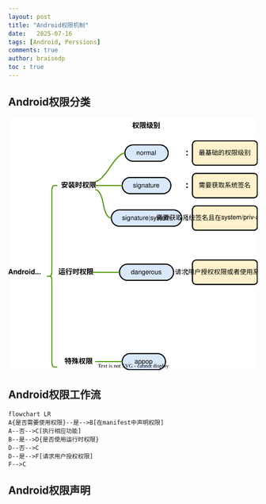 ```yaml
---
layout: post
title: "Android权限机制"
date:   2025-07-16
tags: [Android, Perssions]
comments: true
author: braisedp
toc : true
---
```


## Android权限分类

![permission level](../images/2025-7-16-android_permission/permissons.svg)

## Android权限工作流

```mermaid
flowchart LR
A{是否需要使用权限}--是-->B[在manifest中声明权限]
A--否-->C[执行相应功能]
B--是-->D{是否使用运行时权限}
D--否-->C
D--是-->F[请求用户授权权限]
F-->C
```
## Android权限声明


